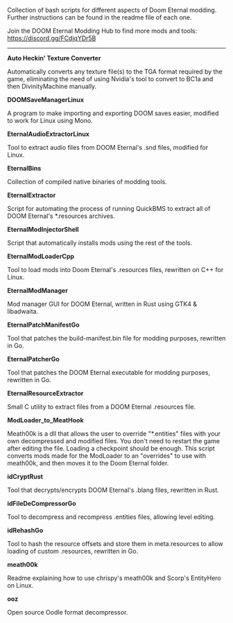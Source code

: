 Collection of bash scripts for different aspects of Doom Eternal modding. Further instructions can be found in the readme file of each one.

Join the DOOM Eternal Modding Hub to find more mods and tools: <https://discord.gg/FCdjqYDr5B>

------------------------

**Auto Heckin' Texture Converter**

Automatically converts any texture file(s) to the TGA format required by the game, eliminating the need of using Nvidia's tool to convert to BC1a and then DivinityMachine manually.

**DOOMSaveManagerLinux**

A program to make importing and exporting DOOM saves easier, modified to work for Linux using Mono.

**EternalAudioExtractorLinux**

Tool to extract audio files from DOOM Eternal's .snd files, modified for Linux.

**EternalBins**

Collection of compiled native binaries of modding tools.

**EternalExtractor**

Script for automating the process of running QuickBMS to extract all of DOOM Eternal's \*.resources archives.

**EternalModInjectorShell**

Script that automatically installs mods using the rest of the tools.

**EternalModLoaderCpp**

Tool to load mods into Doom Eternal's .resources files, rewritten on C++ for Linux.

**EternalModManager**

Mod manager GUI for DOOM Eternal, written in Rust using GTK4 & libadwaita.

**EternalPatchManifestGo**

Tool that patches the build-manifest.bin file for modding purposes, rewritten in Go.

**EternalPatcherGo**

Tool that patches the DOOM Eternal executable for modding purposes, rewritten in Go.

**EternalResourceExtractor**

Small C utility to extract files from a DOOM Eternal .resources file.

**ModLoader_to_MeatHook**

Meath00k is a dll that allows the user to override "\*.entities" files with your own decompressed and modified files. You don't need to restart the game after editing the file. Loading a checkpoint should be enough. This script converts mods made for the ModLoader to an "overrides" to use with meath00k, and then moves it to the Doom Eternal folder.

**idCryptRust**

Tool that decrypts/encrypts DOOM Eternal's .blang files, rewritten in Rust.

**idFileDeCompressorGo**

 Tool to decompress and recompress .entities files, allowing level editing.

**idRehashGo**

Tool to hash the resource offsets and store them in meta.resources to allow loading of custom .resources, rewritten in Go.

**meath00k**

Readme explaining how to use chrispy's meath00k and Scorp's EntityHero on Linux.

**ooz**

Open source Oodle format decompressor.

